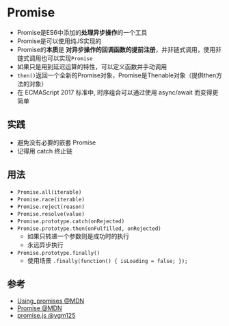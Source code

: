 # Promise

* Promise是ES6中添加的**处理异步操作**的一个工具
* Promise是可以使用纯JS实现的
* Promise的**本质**是 **对异步操作的回调函数的提前注册**，并非链式调用，使用非链式调用也可以实现`Promise`
* 如果只是用到延迟运算的特性，可以定义函数并手动调用
* `then()`返回一个全新的Promise对象，Promise是Thenable对象（提供then方法的对象）
* 在 ECMAScript 2017 标准中, 时序组合可以通过使用 async/await 而变得更简单

## 实践

* 避免没有必要的嵌套 Promise
* 记得用 catch 终止链

## 用法

* `Promise.all(iterable)`
* `Promise.race(iterable)`
* `Promise.reject(reason)`
* `Promise.resolve(value)`
* `Promise.prototype.catch(onRejected)`
* `Promise.prototype.then(onFulfilled, onRejected)`
  * 如果只转递一个参数则是成功时的执行
  * 永远异步执行
* `Promise.prototype.finally()`
  * 使用场景 `.finally(function() { isLoading = false; });`

## 参考

* [Using_promises @MDN](https://developer.mozilla.org/zh-CN/docs/Web/JavaScript/Guide/Using_promises)
* [Promise @MDN](https://developer.mozilla.org/zh-CN/docs/Web/JavaScript/Reference/Global_Objects/Promise)
* [promise.js @ygm125](https://github.com/ygm125/promise/blob/master/promise.js)
